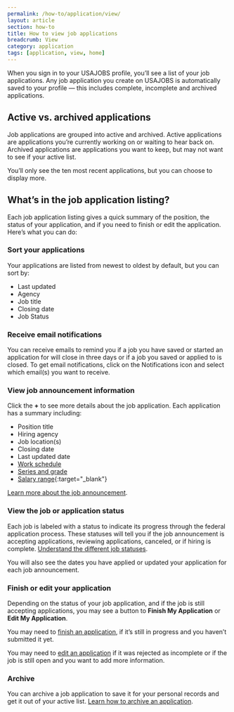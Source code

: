 ```yaml
---
permalink: /how-to/application/view/
layout: article
section: how-to
title: How to view job applications
breadcrumb: View
category: application
tags: [application, view, home]
---
```


When you sign in to your USAJOBS profile, you’ll see a list of your job applications.  Any job application you create on USAJOBS is automatically saved to your profile &mdash; this includes complete, incomplete and archived applications.

## Active vs. archived applications
Job applications are grouped into active and archived. Active applications are applications you’re currently working on or waiting to hear back on. Archived applications are applications you want to keep, but may not want to see if your active list.

You’ll only see the ten most recent applications, but you can choose to display more.

## What’s in the job application listing?

Each job application listing gives a quick summary of the position, the status of your application, and if you need to finish or edit the application. Here’s what you can do:

### Sort your applications
Your applications are listed from newest to oldest by default, but you can sort by:

* Last updated
* Agency
* Job title
* Closing date
* Job Status

### Receive email notifications
You can receive emails to remind you if a job you have saved or started an application for will close in three days or if a job you saved or applied to is closed. To get email notifications, click on the Notifications icon and select which email(s) you want to receive.


### View job announcement information

Click the **+** to see more details about the job application. Each application has a summary including:

* Position title
* Hiring agency
* Job location(s)
* Closing date
* Last updated date
*	[Work schedule](../../../working-in-government/pay-and-leave/work-schedules/)
*	[Series and grade](../../../faq/pay/series-and-grade/)
*	[Salary range](https://www.opm.gov/policy-data-oversight/pay-leave/salaries-wages/){:target="_blank"}

[Learn more about the job announcement](../../job-announcement/).

### View the job or application status

Each job is labeled with a status to indicate its progress through the federal application process. These statuses will tell you if the job announcement is accepting applications, reviewing applications, canceled, or if hiring is complete. [Understand the different job statuses](../status/).

You will also see the dates you have applied or updated your application for each job announcement.

### Finish or edit your application

Depending on the status of your job application, and if the job is still accepting applications, you may see a button to **Finish My Application** or **Edit My Application**.

You may need to [finish an application](../continue/), if it’s still in progress and you haven’t submitted it yet.

You may need to [edit an application](../update/) if it was rejected as incomplete or if the job is still open and you want to add more information.

### Archive

You can archive a job application to save it for your personal records and get it out of your active list. [Learn how to archive an application](../archive).
